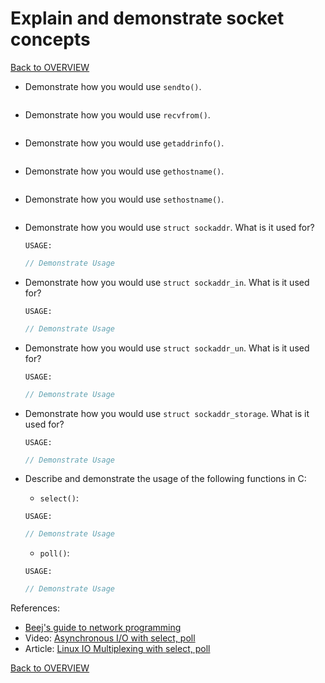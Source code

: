 # Explain and demonstrate socket concepts

[Back to OVERVIEW](../../README.md)

- Demonstrate how you would use `sendto()`.

    ```c

    ```

- Demonstrate how you would use `recvfrom()`.

    ```c

    ```

- Demonstrate how you would use `getaddrinfo()`.

    ```c

    ```

- Demonstrate how you would use `gethostname()`.

    ```c

    ```

- Demonstrate how you would use `sethostname()`.

    ```c

    ```

- Demonstrate how you would use `struct sockaddr`. What is it used for?

    ```text
    USAGE:
    ```
    ```c
    // Demonstrate Usage
    ```

- Demonstrate how you would use `struct sockaddr_in`. What is it used for?

    ```text
    USAGE:
    ```
    ```c
    // Demonstrate Usage
    ```

- Demonstrate how you would use `struct sockaddr_un`. What is it used for?

    ```text
    USAGE:
    ```
    ```c
    // Demonstrate Usage
    ```

- Demonstrate how you would use `struct sockaddr_storage`. What is it used for?

    ```text
    USAGE:
    ```
    ```c
    // Demonstrate Usage
    ```

- Describe and demonstrate the usage of the following functions in C:
  - `select()`: 
  ```text
  USAGE: 
  ```
  ```C
  // Demonstrate Usage
  ```
  - `poll()`: 
  ```text
  USAGE:
  ```
  ```C
  // Demonstrate Usage
  ```

References:
- [Beej's guide to network programming](https://beej.us/guide/bgnet/html/)
- Video: [Asynchronous I/O with select, poll](https://www.youtube.com/watch?v=tAGF0T2cXRA) 
- Article: [Linux IO Multiplexing with select, poll](https://devarea.com/linux-io-multiplexing-select-vs-poll-vs-epoll/) 

[Back to OVERVIEW](../../README.md)